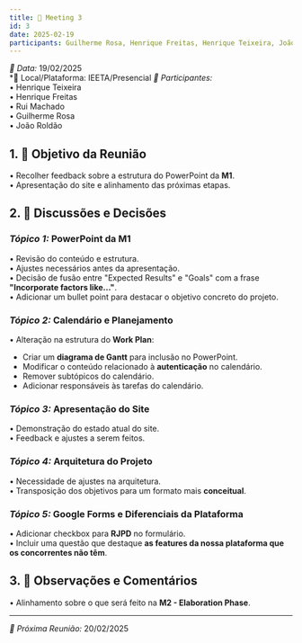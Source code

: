 ```yaml
---
title: 📝 Meeting 3 
id: 3
date: 2025-02-19
participants: Guilherme Rosa, Henrique Freitas, Henrique Teixeira, João Roldão, Rui Machado
---
```



*📅 Data:* 19/02/2025  
*📍 Local/Plataforma: IEETA/Presencial 
*👥 Participantes:*  
•⁠  ⁠Henrique Teixeira  
•⁠  ⁠Henrique Freitas  
•⁠  ⁠Rui Machado  
•⁠  ⁠Guilherme Rosa  
•⁠  ⁠João Roldão  

## 1. 🎯 Objetivo da Reunião  
•⁠  ⁠Recolher feedback sobre a estrutura do PowerPoint da **M1**.  
•⁠  ⁠Apresentação do site e alinhamento das próximas etapas.  

## 2. 💬 Discussões e Decisões  

### *Tópico 1:* **PowerPoint da M1**  
•⁠  ⁠Revisão do conteúdo e estrutura.  
•⁠  ⁠Ajustes necessários antes da apresentação.  
•⁠  ⁠Decisão de fusão entre "Expected Results" e "Goals" com a frase **"Incorporate factors like..."**.  
•⁠  ⁠Adicionar um bullet point para destacar o objetivo concreto do projeto.  

### *Tópico 2:* **Calendário e Planejamento**  
•⁠  ⁠Alteração na estrutura do **Work Plan**:  
  - Criar um **diagrama de Gantt** para inclusão no PowerPoint.  
  - Modificar o conteúdo relacionado à **autenticação** no calendário.  
  - Remover subtópicos do calendário.  
  - Adicionar responsáveis às tarefas do calendário.  

### *Tópico 3:* **Apresentação do Site**  
•⁠  ⁠Demonstração do estado atual do site.  
•⁠  ⁠Feedback e ajustes a serem feitos.  

### *Tópico 4:* **Arquitetura do Projeto**  
•⁠  ⁠Necessidade de ajustes na arquitetura.  
•⁠  ⁠Transposição dos objetivos para um formato mais **conceitual**.  

### *Tópico 5:* **Google Forms e Diferenciais da Plataforma**  
•⁠  ⁠Adicionar checkbox para **RJPD** no formulário.  
•⁠  ⁠Incluir uma questão que destaque **as features da nossa plataforma que os concorrentes não têm**.  

## 3. 📝 Observações e Comentários  
•⁠  ⁠Alinhamento sobre o que será feito na **M2 - Elaboration Phase**.  

---  
*📅 Próxima Reunião:* 20/02/2025 

